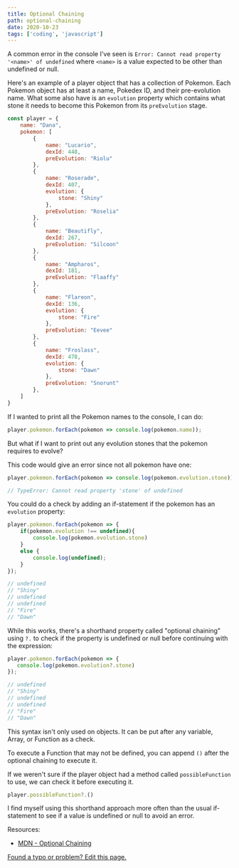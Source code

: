 ```yaml
---
title: Optional Chaining
path: optional-chaining
date: 2020-10-23
tags: ['coding', 'javascript']
---
```


A common error in the console I've seen is `Error: Cannot read property '<name>' of undefined` where `<name>` is a value expected to be other than undefined or null.

Here's an example of a player object that has a collection of Pokemon. Each Pokemon object has at least a name, Pokedex ID, and their pre-evolution name. What some also have is an `evolution` property which contains what stone it needs to become this Pokemon from its `preEvolution` stage.

```js
const player = {
    name: "Dana",
    pokemon: [
        {
            name: "Lucario",
            dexId: 448,
            preEvolution: "Riolu"
        },
        {
            name: "Roserade",
            dexId: 407,
            evolution: {
                stone: "Shiny"
            },
            preEvolution: "Roselia"
        },
        {
            name: "Beautifly",
            dexId: 267,
            preEvolution: "Silcoon"
        },
        {
            name: "Ampharos",
            dexId: 181,
            preEvolution: "Flaaffy"
        },
        {
            name: "Flareon",
            dexId: 136,
            evolution: {
                stone: "Fire"
            },
            preEvolution: "Eevee"
        },
        {
            name: "Froslass",
            dexId: 478,
            evolution: {
                stone: "Dawn"
            },
            preEvolution: "Snorunt"
        },
    ]
}
```
If I wanted to print all the Pokemon names to the console, I can do:

```js
player.pokemon.forEach(pokemon => console.log(pokemon.name));
```

But what if I want to print out any evolution stones that the pokemon requires to evolve?

This code would give an error since not all pokemon have one:

```js
player.pokemon.forEach(pokemon => console.log(pokemon.evolution.stone));

// TypeError: Cannot read property 'stone' of undefined
```

You could do a check by adding an if-statement if the pokemon has an `evolution` property:

```js
player.pokemon.forEach(pokemon => {
    if(pokemon.evolution !== undefined){
        console.log(pokemon.evolution.stone)
    }
    else {
        console.log(undefined);
    }
});

// undefined
// "Shiny"
// undefined
// undefined
// "Fire"
// "Dawn"
```
While this works, there's a shorthand property called "optional chaining" using `?.` to check if the property is undefined or null before continuing with the expression:

```js
player.pokemon.forEach(pokemon => {
   console.log(pokemon.evolution?.stone)
});

// undefined
// "Shiny"
// undefined
// undefined
// "Fire"
// "Dawn"
```

This syntax isn't only used on objects. It can be put after any variable, Array, or Function as a check.

To execute a Function that may not be defined, you can append `()` after the optional chaining to execute it.

If we weren't sure if the player object had a method called `possibleFunction` to use, we can check it before executing it.

```js
player.possibleFunction?.()
```

I find myself using this shorthand approach more often than the usual if-statement to see if a value is undefined or null to avoid an error.

Resources:

- [MDN - Optional Chaining](https://developer.mozilla.org/en-US/docs/Web/JavaScript/Reference/Operators/Optional_chaining)

[Found a typo or problem? Edit this page.](https://github.com/Dana94/website/blob/master/blog/2020-10-23-optional-chaining.md)
